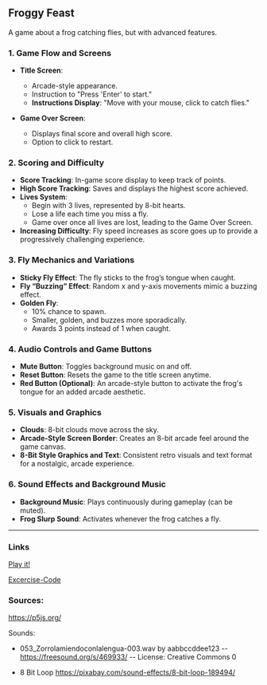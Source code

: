 ## Froggy Feast

A game about a frog catching flies, but with advanced features.


### 1. Game Flow and Screens

- **Title Screen**:
  - Arcade-style appearance.
  - Instruction to "Press 'Enter' to start."
  - **Instructions Display**: "Move with your mouse, click to catch flies."

- **Game Over Screen**:
  - Displays final score and overall high score.
  - Option to click to restart.


### 2. Scoring and Difficulty

- **Score Tracking**: In-game score display to keep track of points.
- **High Score Tracking**: Saves and displays the highest score achieved.
- **Lives System**:
  - Begin with 3 lives, represented by 8-bit hearts.
  - Lose a life each time you miss a fly.
  - Game over once all lives are lost, leading to the Game Over Screen.
- **Increasing Difficulty**: Fly speed increases as score goes up to provide a progressively challenging experience.


### 3. Fly Mechanics and Variations

- **Sticky Fly Effect**: The fly sticks to the frog’s tongue when caught.
- **Fly “Buzzing” Effect**: Random x and y-axis movements mimic a buzzing effect.
- **Golden Fly**:
  - 10% chance to spawn.
  - Smaller, golden, and buzzes more sporadically.
  - Awards 3 points instead of 1 when caught.


### 4. Audio Controls and Game Buttons

- **Mute Button**: Toggles background music on and off.
- **Reset Button**: Resets the game to the title screen anytime.
- **Red Button (Optional)**: An arcade-style button to activate the frog's tongue for an added arcade aesthetic.


### 5. Visuals and Graphics
- **Clouds**: 8-bit clouds move across the sky.
- **Arcade-Style Screen Border**: Creates an 8-bit arcade feel around the game canvas.
- **8-Bit Style Graphics and Text**: Consistent retro visuals and text format for a nostalgic, arcade experience.


### 6. Sound Effects and Background Music
- **Background Music**: Plays continuously during gameplay (can be muted).
- **Frog Slurp Sound**: Activates whenever the frog catches a fly.



---

### Links
[Play it!](https://xaynia.github.io/CART253/topics/Assignments/Mod-jam/)

[Excercise-Code](https://github.com/xaynia/CART253/tree/main/topics/Assignments/Mod-jam)


### Sources:

https://p5js.org/

Sounds:
- 053_Zorrolamiendoconlalengua-003.wav by aabbccddee123 -- https://freesound.org/s/469933/ -- License: Creative Commons 0

- 8 Bit Loop https://pixabay.com/sound-effects/8-bit-loop-189494/